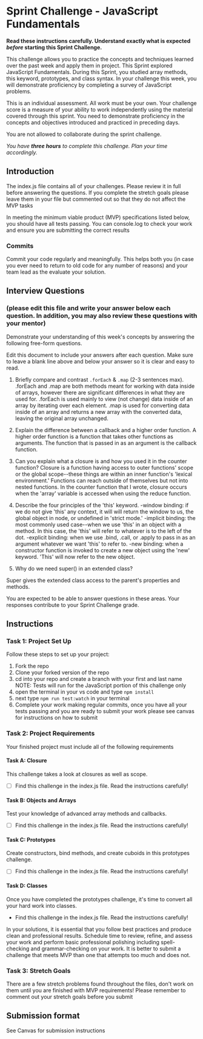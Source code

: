 # Sprint Challenge - JavaScript Fundamentals

**Read these instructions carefully. Understand exactly what is expected _before_ starting this Sprint Challenge.**

This challenge allows you to practice the concepts and techniques learned over the past week and apply them in project. This Sprint explored JavaScript Fundamentals. During this Sprint, you studied array methods, this keyword, prototypes, and class syntax. In your challenge this week, you will demonstrate proficiency by completing a survey of JavaScript problems.

This is an individual assessment. All work must be your own. Your challenge score is a measure of your ability to work independently using the material covered through this sprint. You need to demonstrate proficiency in the concepts and objectives introduced and practiced in preceding days.

You are not allowed to collaborate during the sprint challenge. 

_You have **three hours** to complete this challenge. Plan your time accordingly._


## Introduction

The index.js file contains all of your challenges. Please review it in full before answering the questions. If you complete the stretch goals please leave them in your file but commented out so that they do not affect the MVP tasks 

In meeting the minimum viable product (MVP) specifications listed below, you should have all tests passing. You can console.log to check your work and ensure you are submitting the correct results 

### Commits

Commit your code regularly and meaningfully. This helps both you (in case you ever need to return to old code for any number of reasons) and your team lead as the evaluate your solution.

## Interview Questions
### (please edit this file and write your answer below each question. In addition, you may also review these questions with your mentor)
Demonstrate your understanding of this week's concepts by answering the following free-form questions.

Edit this document to include your answers after each question. Make sure to leave a blank line above and below your answer so it is clear and easy to read.

1. Briefly compare and contrast `.forEach` & `.map` (2-3 sentences max).
.forEach and .map are both methods meant for working with data inside of arrays, however there are significant differences in what they are used for. .forEach is used mainly to view (not change) data inside of an array by iterating over each element. .map is used for converting data inside of an array and returns a new array with the converted data, leaving the original array unchanged.

2. Explain the difference between a callback and a higher order function.
A higher order function is a function that takes other functions as arguments. The function that is passed in as an argument is the callback function.

3. Can you explain what a closure is and how you used it in the counter function? 
Closure is a function having access to outer functions' scope or the global scope--these things are within an inner function's 'lexical environment.' Functions can reach outside of themselves but not into nested functions. In the counter function that I wrote, closure occurs when the 'array' variable is accessed when using the reduce function.

4. Describe the four principles of the 'this' keyword.
-window binding: if we do not give 'this' any context, it will will return the window to us, the global object in node, or undefined in 'strict mode.'
-implicit binding: the most commonly used case--when we use 'this' in an object with a method. In this case, the 'this' will refer to whatever is to the left of the dot.
-explicit binding: when we use .bind, .call, or .apply to pass in as an argument whatever we want 'this' to refer to.
-new binding: when a constructor function is invoked to create a new object using the 'new' keyword. 'This' will now refer to the new object.

5. Why do we need super() in an extended class?

Super gives the extended class access to the parent's properties and methods.


You are expected to be able to answer questions in these areas. Your responses contribute to your Sprint Challenge grade. 

## Instructions

### Task 1: Project Set Up

Follow these steps to set up your project:

1. Fork the repo
2. Clone your forked version of the repo
3. cd into your repo and create a branch with your first and last name
NOTE: Tests will run for the JavaScript portion of this challenge only
4. open the terminal in your vs code and type `npm install`
5. next type `npm run test:watch` in your terminal
6. Complete your work making regular commits, once you have all your tests passing and you are ready to submit your work please see canvas for instructions on how to submit

### Task 2: Project Requirements

Your finished project must include all of the following requirements

#### Task A: Closure

This challenge takes a look at closures as well as scope. 
* [ ] Find this challenge in the index.js file. Read the instructions carefully!

#### Task B: Objects and Arrays

Test your knowledge of advanced array methods and callbacks.
* [ ] Find this challenge in the index.js file. Read the instructions carefully!

#### Task C: Prototypes

Create constructors, bind methods, and create cuboids in this prototypes challenge.
* [ ] Find this challenge in the index.js file. Read the instructions carefully!

#### Task D: Classes

Once you have completed the prototypes challenge, it's time to convert all your hard work into classes.
* Find this challenge in the index.js file. Read the instructions carefully!

In your solutions, it is essential that you follow best practices and produce clean and professional results. Schedule time to review, refine, and assess your work and perform basic professional polishing including spell-checking and grammar-checking on your work. It is better to submit a challenge that meets MVP than one that attempts too much and does not.

### Task 3: Stretch Goals 

There are a few stretch problems found throughout the files, don't work on them until you are finished with MVP requirements! Please remember to comment out your stretch goals before you submit 

## Submission format

See Canvas for submission instructions 

